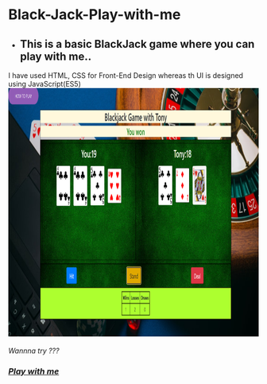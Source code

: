 # Black-Jack-Play-with-me
- <h2>This is a basic BlackJack game where you can play with me..</h2>
I have used HTML, CSS for Front-End Design whereas th UI is designed using JavaScript(ES5)<br>
<img src = "image.jpg" alt = "bj" width = "1000" height = "500"> 
<br>
<br>
<i>Wannna try ???<i><a href="https://jim-tony.github.io/Black-Jack-Play-with-me/"><h3>Play with me</h3><a>
